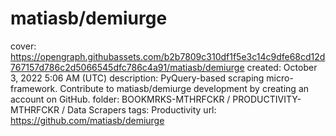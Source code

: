 # matiasb/demiurge

cover: https://opengraph.githubassets.com/b2b7809c310df1f5e3c14c9dfe68cd12d767157d786c2d5066545dfc786c4a91/matiasb/demiurge
created: October 3, 2022 5:06 AM (UTC)
description: PyQuery-based scraping micro-framework. Contribute to matiasb/demiurge development by creating an account on GitHub.
folder: BOOKMRKS-MTHRFCKR / PRODUCTIVITY-MTHRFCKR / Data Scrapers
tags: Productivity
url: https://github.com/matiasb/demiurge